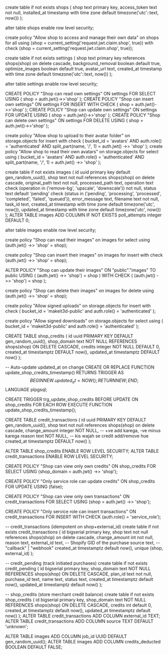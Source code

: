 create table if not exists shops (
  shop text primary key,
  access_token text not null,
  installed_at timestamp with time zone default timezone('utc'::text, now())
);

alter table shops enable row level security;

create policy "Allow shop to access and manage their own data"
on shops for all
using (shop = current_setting('request.jwt.claim.shop', true))
with check (shop = current_setting('request.jwt.claim.shop', true));

create table if not exists settings (
  shop text primary key references shops(shop) on delete cascade,
  background_removal boolean default true,
  optimize_images boolean default true,
  avatar_url text,
  created_at timestamp with time zone default timezone('utc'::text, now())
);

alter table settings enable row level security;

CREATE POLICY "Shop can read own settings"
  ON settings
  FOR SELECT
  USING (
    shop = auth.jwt()->>'shop'
  );
CREATE POLICY "Shop can insert own settings"
  ON settings
  FOR INSERT
  WITH CHECK (
    shop = auth.jwt()->>'shop'
  );
CREATE POLICY "Shop can update own settings"
  ON settings
  FOR UPDATE
  USING (
    shop = auth.jwt()->>'shop'
  );
CREATE POLICY "Shop can delete own settings"
  ON settings
  FOR DELETE
  USING (
    shop = auth.jwt()->>'shop'
  );

create policy "Allow shop to upload to their avatar folder"
on storage.objects for insert
with check (
  bucket_id = 'avatars'
  AND auth.role() = 'authenticated'
  AND split_part(name, '/', 1) = auth.jwt() ->> 'shop'
);
create policy "Allow shop to read their own avatars"
on storage.objects for select
using (
  bucket_id = 'avatars'
  AND auth.role() = 'authenticated'
  AND split_part(name, '/', 1) = auth.jwt() ->> 'shop'
);

create table if not exists images (
  id uuid primary key default gen_random_uuid(),
  shop text not null references shops(shop) on delete cascade,
  original_path text not null,
  processed_path text,
  operation text check (operation in ('remove-bg', 'upscale', 'downscale')) not null,
  status text default 'pending' check (status in ('pending', 'processing', 'processed', 'completed', 'failed', 'queued')),
  error_message text,
  filename text not null,
  task_id text,
  created_at timestamp with time zone default timezone('utc', now()),
  updated_at timestamp with time zone default timezone('utc', now())
);
ALTER TABLE images ADD COLUMN IF NOT EXISTS poll_attempts integer DEFAULT 0;

alter table images enable row level security;

create policy "Shop can read their images"
on images for select
using (auth.jwt() ->> 'shop' = shop);

create policy "Shop can insert their images"
on images for insert
with check (auth.jwt() ->> 'shop' = shop);

ALTER POLICY "Shop can update their images"
ON "public"."images"
TO public
USING (
  (auth.jwt() ->> 'shop') = shop
)
WITH CHECK (
  (auth.jwt() ->> 'shop') = shop
);

create policy "Shop can delete their images"
on images for delete
using (auth.jwt() ->> 'shop' = shop);

create policy "Allow signed uploads" on storage.objects
  for insert
  with check (
    bucket_id = 'makeit3d-public'
    and auth.role() = 'authenticated'
  );

create policy "Allow signed downloads" on storage.objects
  for select
  using (
    bucket_id = 'makeit3d-public'
    and auth.role() = 'authenticated'
  );

CREATE TABLE shop_credits (
    id uuid PRIMARY KEY DEFAULT gen_random_uuid(),
    shop_domain text NOT NULL REFERENCES shops(shop) ON DELETE CASCADE,
    credits integer NOT NULL DEFAULT 0,
    created_at timestamptz DEFAULT now(),
    updated_at timestamptz DEFAULT now()
);

-- Auto-update updated_at on change
CREATE OR REPLACE FUNCTION update_shop_credits_timestamp()
RETURNS TRIGGER AS $$
BEGIN
    NEW.updated_at = NOW();
    RETURN NEW;
END;
$$ LANGUAGE plpgsql;

CREATE TRIGGER trg_update_shop_credits
BEFORE UPDATE ON shop_credits
FOR EACH ROW
EXECUTE FUNCTION update_shop_credits_timestamp();

CREATE TABLE credit_transactions (
    id uuid PRIMARY KEY DEFAULT gen_random_uuid(),
    shop text not null references shops(shop) on delete cascade,
    change_amount integer NOT NULL, -- +ve add karega, -ve minus karega
    reason text NOT NULL, -- kis wajah se credit add/remove hue
    created_at timestamptz DEFAULT now()
);

ALTER TABLE shop_credits ENABLE ROW LEVEL SECURITY;
ALTER TABLE credit_transactions ENABLE ROW LEVEL SECURITY;

CREATE POLICY "Shop can view only own credits"
ON shop_credits
FOR SELECT
USING (shop_domain = auth.jwt() ->> 'shop');

CREATE POLICY "Only service role can update credits"
ON shop_credits
FOR UPDATE
USING (false);

CREATE POLICY "Shop can view only own transactions"
ON credit_transactions
FOR SELECT
USING (shop = auth.jwt() ->> 'shop');

CREATE POLICY "Only service role can insert transactions"
ON credit_transactions
FOR INSERT
WITH CHECK (auth.role() = 'service_role');

-- credit_transactions (idempotent on shop+external_id)
create table if not exists credit_transactions (
  id bigserial primary key,
  shop text not null references shops(shop) on delete cascade,
  change_amount int not null,
  reason text,
  external_id text,      -- Shopify GID of the purchase
  source text,           -- "callback" | "webhook"
  created_at timestamptz default now(),
  unique (shop, external_id)
);

-- credit_pending (track initiated purchases)
create table if not exists credit_pending (
  id bigserial primary key,
  shop_domain text NOT NULL REFERENCES shops(shop) ON DELETE CASCADE,
  plan_id text not null,
  purchase_id text,
  name text,
  status text,
  created_at timestamptz default now(),
  updated_at timestamptz default now()
);

-- shop_credits (store merchant credit balance)
create table if not exists shop_credits (
  id bigserial primary key,
  shop_domain text NOT NULL REFERENCES shops(shop) ON DELETE CASCADE,
  credits int default 0,
  created_at timestamptz default now(),
  updated_at timestamptz default now()
);
ALTER TABLE credit_transactions
ADD COLUMN external_id TEXT;
ALTER TABLE credit_transactions
ADD COLUMN source TEXT DEFAULT 'unknown';

ALTER TABLE images ADD COLUMN job_id UUID DEFAULT gen_random_uuid();
ALTER TABLE images ADD COLUMN credits_deducted BOOLEAN DEFAULT FALSE;

